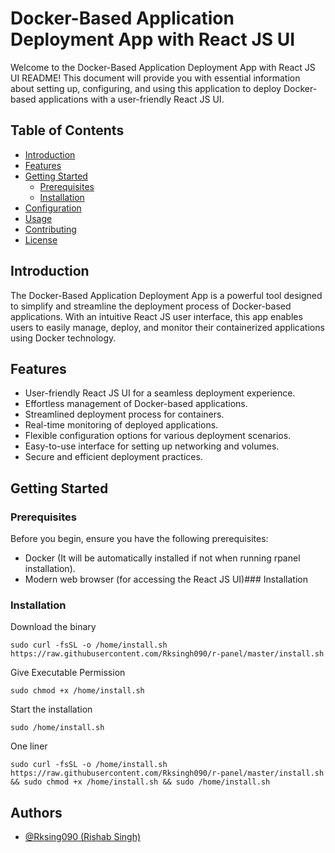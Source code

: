 # Docker-Based Application Deployment App with React JS UI

Welcome to the Docker-Based Application Deployment App with React JS UI README! This document will provide you with essential information about setting up, configuring, and using this application to deploy Docker-based applications with a user-friendly React JS UI.

## Table of Contents

- [Introduction](#introduction)
- [Features](#features)
- [Getting Started](#getting-started)
  - [Prerequisites](#prerequisites)
  - [Installation](#installation)
- [Configuration](#configuration)
- [Usage](#usage)
- [Contributing](#contributing)
- [License](#license)

## Introduction

The Docker-Based Application Deployment App is a powerful tool designed to simplify and streamline the deployment process of Docker-based applications. With an intuitive React JS user interface, this app enables users to easily manage, deploy, and monitor their containerized applications using Docker technology.

## Features

- User-friendly React JS UI for a seamless deployment experience.
- Effortless management of Docker-based applications.
- Streamlined deployment process for containers.
- Real-time monitoring of deployed applications.
- Flexible configuration options for various deployment scenarios.
- Easy-to-use interface for setting up networking and volumes.
- Secure and efficient deployment practices.

## Getting Started

### Prerequisites

Before you begin, ensure you have the following prerequisites:

- Docker (It will be automatically installed if not when running rpanel installation).
- Modern web browser (for accessing the React JS UI)### Installation

### Installation

Download the binary 
```
sudo curl -fsSL -o /home/install.sh https://raw.githubusercontent.com/Rksingh090/r-panel/master/install.sh
```

Give Executable Permission 
```
sudo chmod +x /home/install.sh
```

Start the installation
```
sudo /home/install.sh
```
One liner
```
sudo curl -fsSL -o /home/install.sh https://raw.githubusercontent.com/Rksingh090/r-panel/master/install.sh && sudo chmod +x /home/install.sh && sudo /home/install.sh
```


## Authors

- [@Rksing090 (Rishab Singh)](https://www.github.com/Rksingh090)
